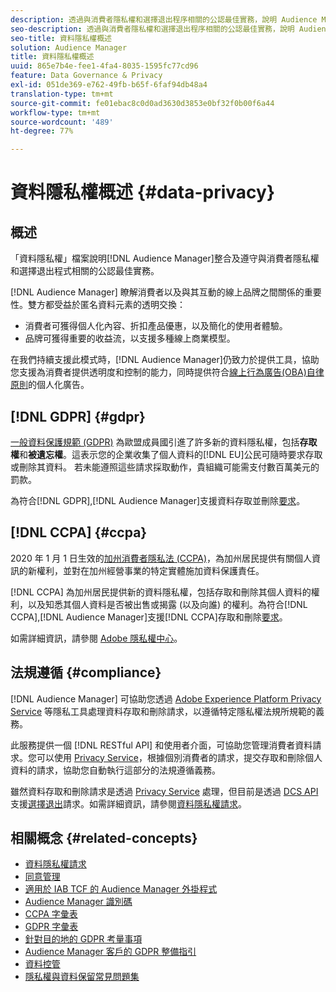 ```yaml
---
description: 透過與消費者隱私權和選擇退出程序相關的公認最佳實務，說明 Audience Manager 整合及法規遵循。
seo-description: 透過與消費者隱私權和選擇退出程序相關的公認最佳實務，說明 Audience Manager 整合及法規遵循。
seo-title: 資料隱私權概述
solution: Audience Manager
title: 資料隱私權概述
uuid: 865e7b4e-fee1-4fa4-8035-1595fc77cd96
feature: Data Governance & Privacy
exl-id: 051de369-e762-49fb-b65f-6faf94db48a4
translation-type: tm+mt
source-git-commit: fe01ebac8c0d0ad3630d3853e0bf32f0b00f6a44
workflow-type: tm+mt
source-wordcount: '489'
ht-degree: 77%

---
```


# 資料隱私權概述 {#data-privacy}

## 概述

「資料隱私權」檔案說明[!DNL Audience Manager]整合及遵守與消費者隱私權和選擇退出程式相關的公認最佳實務。

[!DNL Audience Manager] 瞭解消費者以及與其互動的線上品牌之間關係的重要性。雙方都受益於匿名資料元素的透明交換：

* 消費者可獲得個人化內容、折扣產品優惠，以及簡化的使用者體驗。
* 品牌可獲得重要的收益流，以支援多種線上商業模型。

在我們持續支援此模式時，[!DNL Audience Manager]仍致力於提供工具，協助您支援為消費者提供透明度和控制的能力，同時提供符合[線上行為廣告(OBA)自律原則](https://www.iab.com/news/self-regulatory-principles-for-online-behavioral-advertising/)的個人化廣告。

## [!DNL GDPR] {#gdpr}

[一般資料保護規範 (GDPR)](https://gdpr.eu/data-privacy/) 為歐盟成員國引進了許多新的資料隱私權，包括&#x200B;**存取權**&#x200B;和&#x200B;**被遺忘權**。這表示您的企業收集了個人資料的[!DNL EU]公民可隨時要求存取或刪除其資料。 若未能遵照這些請求採取動作，貴組織可能需支付數百萬美元的罰款。

為符合[!DNL GDPR],[!DNL Audience Manager]支援資料存取並刪除[要求](data-privacy-requests.md)。

## [!DNL CCPA] {#ccpa}

2020 年 1 月 1 日生效的[加州消費者隱私法 (CCPA)](https://www.caprivacy.org/about)，為加州居民提供有關個人資訊的新權利，並對在加州經營事業的特定實體施加資料保護責任。

[!DNL CCPA] 為加州居民提供新的資料隱私權，包括存取和刪除其個人資料的權利，以及知悉其個人資料是否被出售或揭露 (以及向誰) 的權利。為符合[!DNL CCPA],[!DNL Audience Manager]支援[!DNL CCPA]存取和刪除[要求](data-privacy-requests.md)。

如需詳細資訊，請參閱 [Adobe 隱私權中心](https://www.adobe.com/tw/privacy/opt-out.html)。

## 法規遵循 {#compliance}

[!DNL Audience Manager] 可協助您透過 [Adobe Experience Platform Privacy Service](https://docs.adobe.com/content/help/zh-Hant/experience-platform/privacy/home.translate.html) 等隱私工具處理資料存取和刪除請求，以遵循特定隱私權法規所規範的義務。

此服務提供一個 [!DNL RESTful API] 和使用者介面，可協助您管理消費者資料請求。您可以使用 [Privacy Service](https://www.adobe.io/apis/experienceplatform/home/services/privacy-service.html)，根據個別消費者的請求，提交存取和刪除個人資料的請求，協助您自動執行這部分的法規遵循義務。

雖然資料存取和刪除請求是透過 [Privacy Service](https://www.adobe.io/apis/experienceplatform/home/services/privacy-service.html) 處理，但目前是透過 [DCS API](../../api/dcs-intro/dcs-api-reference/dcs-api-reference-overview.md) 支援[選擇退出](data-privacy-requests.md#opt-out-requests)請求。如需詳細資訊，請參閱[資料隱私權請求](data-privacy-requests.md)。

## 相關概念 {#related-concepts}

* [資料隱私權請求](data-privacy-requests.md)
* [同意管理](data-privacy-consent.md)
* [適用於 IAB TCF 的 Audience Manager 外掛程式](aam-iab-plugin.md)
* [Audience Manager 識別碼](data-privacy-ids.md)
* [CCPA 字彙表](aam-ccpa-glossary.md)
* [GDPR 字彙表](aam-gdpr-glossary.md)
* [針對目的地的 GDPR 考量事項](aam-gdpr-partners.md)
* [Audience Manager 客戶的 GDPR 整備指引](aam-gdpr-readiness.md)
* [資料控管](data-governance.md)
* [隱私權與資料保留常見問題集](../../faq/faq-privacy.md)
